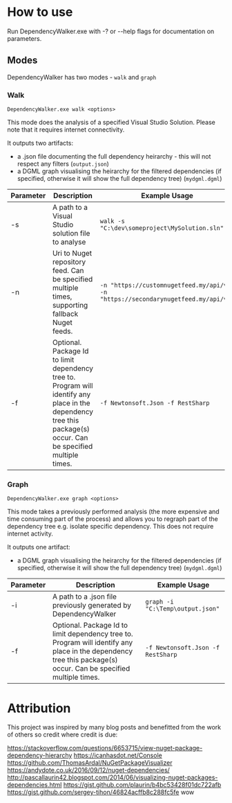 # How to use

Run DependencyWalker.exe with -? or --help flags for documentation on parameters.

## Modes
DependencyWalker has two modes - `walk` and `graph`

### Walk
`DependencyWalker.exe walk <options>`

This mode does the analysis of a specified Visual Studio Solution. Please note that it requires internet connectivity.

It outputs two artifacts:
- a .json file documenting the full dependency heirarchy - this will not respect any filters (`output.json`)
- a DGML graph visualising the heirarchy for the filtered dependencies (if specified, otherwise it will show the full dependency tree) (`mydgml.dgml`)

Parameter | Description | Example Usage
----------|-------------|------
-s | A path to a Visual Studio solution file to analyse | `walk -s "C:\dev\someproject\MySolution.sln"`
-n | Uri to Nuget repository feed. Can be specified multiple times, supporting fallback Nuget feeds.| `-n "https://customnugetfeed.my/api/v2" -n "https://secondarynugetfeed.my/api/v2"`
-f | Optional. Package Id to limit dependency tree to. Program will identify any place in the dependency tree this package(s) occur. Can be specified multiple times. | `-f Newtonsoft.Json -f RestSharp`


### Graph
`DependencyWalker.exe graph <options>`

This mode takes a previously performed analysis (the more expensive and time consuming part of the process) and allows you to regraph part of the dependency tree e.g. isolate specific dependency. This does not require internet activity.

It outputs one artifact:
- a DGML graph visualising the heirarchy for the filtered dependencies (if specified, otherwise it will show the full dependency tree) (`mydgml.dgml`)

Parameter | Description | Example Usage
----------|-------------|------
-i | A path to a .json file previously generated by DependencyWalker | `graph -i "C:\Temp\output.json"`
-f | Optional. Package Id to limit dependency tree to. Program will identify any place in the dependency tree this package(s) occur. Can be specified multiple times. | `-f Newtonsoft.Json -f RestSharp`

# Attribution

This project was inspired by many blog posts and benefitted from the work of others so credit where credit is due:

https://stackoverflow.com/questions/6653715/view-nuget-package-dependency-hierarchy
https://icanhasdot.net/Console
https://github.com/ThomasArdal/NuGetPackageVisualizer
https://andydote.co.uk/2016/09/12/nuget-dependencies/
http://pascallaurin42.blogspot.com/2014/06/visualizing-nuget-packages-dependencies.html
https://gist.github.com/plaurin/b4bc53428f01dc722afb
https://gist.github.com/sergey-tihon/46824acffb8c288fc5fe
w o w  
 